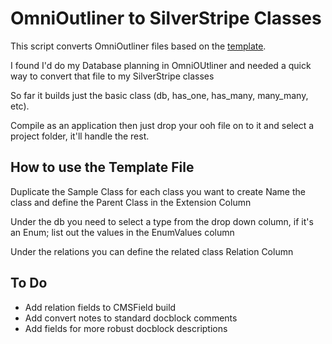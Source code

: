 # OmniOutliner to SilverStripe Classes
This script converts OmniOutliner files based on the [template](http://designplusawesome.com/assets/resources/SilverStripeClass.oo3template.zip).

I found I'd do my Database planning in OmniOUtliner and needed a quick way to convert that file to my SilverStripe classes

So far it builds just the basic class (db, has_one, has_many, many_many, etc).
 
Compile as an application then just drop your ooh file on to it and select a project folder, it'll handle the rest.
## How to use the Template File
Duplicate the Sample Class for each class you want to create
Name the class and define the Parent Class in the Extension Column

Under the db you need to select a type from the drop down column, if it's an Enum; list out the values in the EnumValues column

Under the relations you can define the related class Relation Column
## To Do
* Add relation fields to CMSField build
* Add convert notes to standard docblock comments
* Add fields for more robust docblock descriptions 